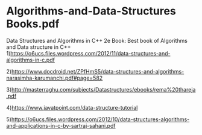 # Algorithms-and-Data-Structures Books.pdf
Data Structures and Algorithms in  C++ 2e Book: 
Best book of Algorithms and Data structure in C++ 
1)https://o6ucs.files.wordpress.com/2012/11/data-structures-and-algorithms-in-c.pdf


2)https://www.docdroid.net/ZPfHmS5/data-structures-and-algorithms-narasimha-karumanchi.pdf#page=582

3)http://masterraghu.com/subjects/Datastructures/ebooks/rema%20thareja.pdf

4)https://www.javatpoint.com/data-structure-tutorial

5)https://o6ucs.files.wordpress.com/2012/10/data-structures-algorithms-and-applications-in-c-by-sartraj-sahani.pdf
